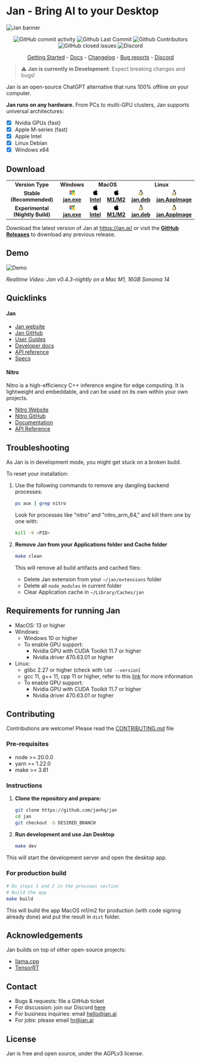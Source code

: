 # Jan - Bring AI to your Desktop

![Jan banner](https://github.com/janhq/jan/assets/89722390/35daac7d-b895-487c-a6ac-6663daaad78e)

<p align="center">
  <!-- ALL-CONTRIBUTORS-BADGE:START - Do not remove or modify this section -->
  <img alt="GitHub commit activity" src="https://img.shields.io/github/commit-activity/m/janhq/jan"/>
  <img alt="Github Last Commit" src="https://img.shields.io/github/last-commit/janhq/jan"/>
  <img alt="Github Contributors" src="https://img.shields.io/github/contributors/janhq/jan"/>
  <img alt="GitHub closed issues" src="https://img.shields.io/github/issues-closed/janhq/jan"/>
  <img alt="Discord" src="https://img.shields.io/discord/1107178041848909847?label=discord"/>
</p>

<p align="center">
  <a href="https://jan.ai/guides">Getting Started</a> 
  - <a href="https://jan.ai/docs">Docs</a> 
  - <a href="https://github.com/janhq/jan/releases">Changelog</a> 
  - <a href="https://github.com/janhq/jan/issues">Bug reports</a> 
  - <a href="https://discord.gg/AsJ8krTT3N">Discord</a>
</p>

> ⚠️ **Jan is currently in Development**: Expect breaking changes and bugs!

Jan is an open-source ChatGPT alternative that runs 100% offline on your computer.

**Jan runs on any hardware.** From PCs to multi-GPU clusters, Jan supports universal architectures:

- [x] Nvidia GPUs (fast)
- [x] Apple M-series (fast)
- [x] Apple Intel
- [x] Linux Debian
- [x] Windows x64

## Download

<table>
  <tr style="text-align:center">
    <td style="text-align:center"><b>Version Type</b></td>
    <td style="text-align:center"><b>Windows</b></td>
    <td colspan="2" style="text-align:center"><b>MacOS</b></td>
    <td colspan="2" style="text-align:center"><b>Linux</b></td>
  </tr>
  <tr style="text-align:center">
    <td style="text-align:center"><b>Stable (Recommended)</b></td>
    <td style="text-align:center">
      <a href='https://github.com/janhq/jan/releases/download/v0.4.6/jan-win-x64-0.4.6.exe'>
        <img src='./docs/static/img/windows.png' style="height:14px; width: 14px" />
        <b>jan.exe</b>
      </a>
    </td>
    <td style="text-align:center">
      <a href='https://github.com/janhq/jan/releases/download/v0.4.6/jan-mac-x64-0.4.6.dmg'>
        <img src='./docs/static/img/mac.png' style="height:15px; width: 15px" />
        <b>Intel</b>
      </a>
    </td>
    <td style="text-align:center">
      <a href='https://github.com/janhq/jan/releases/download/v0.4.6/jan-mac-arm64-0.4.6.dmg'>
        <img src='./docs/static/img/mac.png' style="height:15px; width: 15px" />
        <b>M1/M2</b>
      </a>
    </td>
    <td style="text-align:center">
      <a href='https://github.com/janhq/jan/releases/download/v0.4.6/jan-linux-amd64-0.4.6.deb'>
        <img src='./docs/static/img/linux.png' style="height:14px; width: 14px" />
        <b>jan.deb</b>
      </a>
    </td>
    <td style="text-align:center">
      <a href='https://github.com/janhq/jan/releases/download/v0.4.6/jan-linux-x86_64-0.4.6.AppImage'>
        <img src='./docs/static/img/linux.png' style="height:14px; width: 14px" />
        <b>jan.AppImage</b>
      </a>
    </td>
  </tr>
  <tr style="text-align:center">
    <td style="text-align:center"><b>Experimental (Nightly Build)</b></td>
    <td style="text-align:center">
      <a href='https://delta.jan.ai/latest/jan-win-x64-0.4.6-263.exe'>
        <img src='./docs/static/img/windows.png' style="height:14px; width: 14px" />
        <b>jan.exe</b>
      </a>
    </td>
    <td style="text-align:center">
      <a href='https://delta.jan.ai/latest/jan-mac-x64-0.4.6-263.dmg'>
        <img src='./docs/static/img/mac.png' style="height:15px; width: 15px" />
        <b>Intel</b>
      </a>
    </td>
    <td style="text-align:center">
      <a href='https://delta.jan.ai/latest/jan-mac-arm64-0.4.6-263.dmg'>
        <img src='./docs/static/img/mac.png' style="height:15px; width: 15px" />
        <b>M1/M2</b>
      </a>
    </td>
    <td style="text-align:center">
      <a href='https://delta.jan.ai/latest/jan-linux-amd64-0.4.6-263.deb'>
        <img src='./docs/static/img/linux.png' style="height:14px; width: 14px" />
        <b>jan.deb</b>
      </a>
    </td>
    <td style="text-align:center">
      <a href='https://delta.jan.ai/latest/jan-linux-x86_64-0.4.6-263.AppImage'>
        <img src='./docs/static/img/linux.png' style="height:14px; width: 14px" />
        <b>jan.AppImage</b>
      </a>
    </td>
  </tr>
</table>

Download the latest version of Jan at https://jan.ai/ or visit the **[GitHub Releases](https://github.com/janhq/jan/releases)** to download any previous release.

## Demo

![Demo](/demo.gif)

_Realtime Video: Jan v0.4.3-nightly on a Mac M1, 16GB Sonoma 14_

## Quicklinks

#### Jan

- [Jan website](https://jan.ai/)
- [Jan GitHub](https://github.com/janhq/jan)
- [User Guides](https://jan.ai/guides/)
- [Developer docs](https://jan.ai/developer/)
- [API reference](https://jan.ai/api-reference/)
- [Specs](https://jan.ai/docs/)

#### Nitro

Nitro is a high-efficiency C++ inference engine for edge computing. It is lightweight and embeddable, and can be used on its own within your own projects.

- [Nitro Website](https://nitro.jan.ai)
- [Nitro GitHub](https://github.com/janhq/nitro)
- [Documentation](https://nitro.jan.ai/docs)
- [API Reference](https://nitro.jan.ai/api-reference)

## Troubleshooting

As Jan is in development mode, you might get stuck on a broken build.

To reset your installation:

1. Use the following commands to remove any dangling backend processes:

   ```sh
   ps aux | grep nitro
   ```

   Look for processes like "nitro" and "nitro_arm_64," and kill them one by one with:

   ```sh
   kill -9 <PID>
   ```

2. **Remove Jan from your Applications folder and Cache folder**

   ```bash
   make clean
   ```

   This will remove all build artifacts and cached files:

   - Delete Jan extension from your `~/jan/extensions` folder
   - Delete all `node_modules` in current folder
   - Clear Application cache in `~/Library/Caches/jan`

## Requirements for running Jan
- MacOS: 13 or higher
- Windows:
  - Windows 10 or higher
  - To enable GPU support:
    - Nvidia GPU with CUDA Toolkit 11.7 or higher
    - Nvidia driver 470.63.01 or higher
- Linux:
  - glibc 2.27 or higher (check with `ldd --version`)
  - gcc 11, g++ 11, cpp 11 or higher, refer to this [link](https://jan.ai/guides/troubleshooting/gpu-not-used/#specific-requirements-for-linux) for more information
  - To enable GPU support:
    - Nvidia GPU with CUDA Toolkit 11.7 or higher
    - Nvidia driver 470.63.01 or higher

## Contributing

Contributions are welcome! Please read the [CONTRIBUTING.md](CONTRIBUTING.md) file

### Pre-requisites

- node >= 20.0.0
- yarn >= 1.22.0
- make >= 3.81

### Instructions

1. **Clone the repository and prepare:**

    ```bash
    git clone https://github.com/janhq/jan
    cd jan
    git checkout -b DESIRED_BRANCH
    ```

2. **Run development and use Jan Desktop**

    ```bash
    make dev
    ```

This will start the development server and open the desktop app.

### For production build

```bash
# Do steps 1 and 2 in the previous section
# Build the app
make build
```

This will build the app MacOS m1/m2 for production (with code signing already done) and put the result in `dist` folder.

## Acknowledgements

Jan builds on top of other open-source projects:

- [llama.cpp](https://github.com/ggerganov/llama.cpp)
- [TensorRT](https://github.com/NVIDIA/TensorRT)

## Contact

- Bugs & requests: file a GitHub ticket
- For discussion: join our Discord [here](https://discord.gg/FTk2MvZwJH)
- For business inquiries: email hello@jan.ai
- For jobs: please email hr@jan.ai

## License

Jan is free and open source, under the AGPLv3 license.
